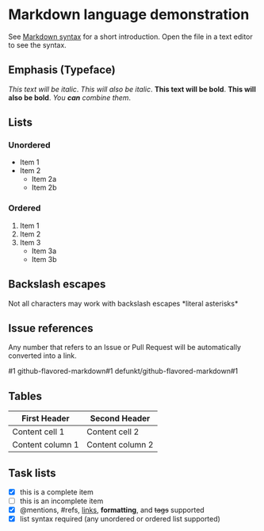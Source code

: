 # Markdown language demonstration
See [Markdown syntax](https://guides.github.com/pdfs/markdown-cheatsheet-online.pdf) for a short introduction. Open the file in a text editor to see the syntax.

## Emphasis (Typeface)
*This text will be italic*.
_This will also be italic_.
**This text will be bold**.
__This will also be bold__.
*You **can** combine them*.

## Lists
### Unordered
* Item 1
* Item 2
  * Item 2a
  * Item 2b
### Ordered
1. Item 1
2. Item 2
3. Item 3
   * Item 3a
   * Item 3b

## Backslash escapes
Not all characters may work with backslash escapes
\*literal asterisks\*

## Issue references
Any number that refers to an Issue or Pull Request will be automatically converted into a link.

#1
github-flavored-markdown#1
defunkt/github-flavored-markdown#1

## Tables
First Header | Second Header
------------ | -------------
Content cell 1 | Content cell 2
Content column 1 | Content column 2

## Task lists
- [x] this is a complete item
- [ ] this is an incomplete item
- [x] @mentions, #refs, [links](), **formatting**, and <del>tags</del> supported
- [x] list syntax required (any unordered or ordered list supported)

